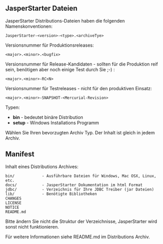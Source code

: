 JasperStarter Dateien
----------------------

JasperStarter Distributions-Dateien haben die folgenden Namenskonventionen:

    JasperStarter-<version>-<type>.<archiveTye>

Versionsnummer für Produktionsreleases:

    <major>.<minor>.<bugfix>

Versionsnummer für Release-Kandidaten - sollten für die Produktion reif sein,
benötigen aber noch einige Test durch Sie ;-) :

    <major>.<minor>-RC<N>

Versionsnummer für Testreleases - nicht für den produktiven Einsatz:

    <major>.<minor>-SNAPSHOT-<Mercurial-Revision>

Typen:

  * **bin** - bedeutet binäre Distribution
  * **setup** - Windows Installations Programm

Wählen Sie Ihren bevorzugten Archiv Typ. Der Inhalt ist gleich in jedem Archiv.

Manifest
---------

Inhalt eines Distributions Archives:

    bin/            - Ausführbare Dateien für Windows, Mac OSX, Linux, etc.
    docs/           - JasperStarter Dokumentation im html Format
    jdbc/           - Verzeichnis für Ihre JDBC Treiber (jar Dateien)
    lib/            - Benötigte Bibliotheken
    CHANGES
    LICENSE
    NOTICE
    README.md

Bitte ändern Sie nicht die Struktur der Verzeichnisse, JasperStarter wird sonst
nicht funktionieren.

Für weitere Informationen siehe README.md im Distributions Archiv.
